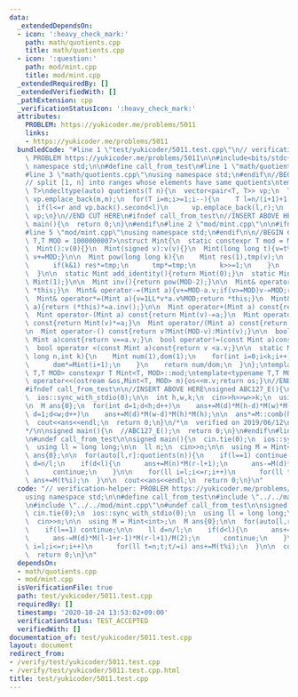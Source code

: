 ```yaml
---
data:
  _extendedDependsOn:
  - icon: ':heavy_check_mark:'
    path: math/quotients.cpp
    title: math/quotients.cpp
  - icon: ':question:'
    path: mod/mint.cpp
    title: mod/mint.cpp
  _extendedRequiredBy: []
  _extendedVerifiedWith: []
  _pathExtension: cpp
  _verificationStatusIcon: ':heavy_check_mark:'
  attributes:
    PROBLEM: https://yukicoder.me/problems/5011
    links:
    - https://yukicoder.me/problems/5011
  bundledCode: "#line 1 \"test/yukicoder/5011.test.cpp\"\n// verification-helper:\
    \ PROBLEM https://yukicoder.me/problems/5011\n\n#include<bits/stdc++.h>\nusing\
    \ namespace std;\n\n#define call_from_test\n#line 1 \"math/quotients.cpp\"\n\n\
    #line 3 \"math/quotients.cpp\"\nusing namespace std;\n#endif\n//BEGIN CUT HERE\n\
    // split [1, n] into ranges whose elements have same quotients\ntemplate<typename\
    \ T>\ndecltype(auto) quotients(T n){\n  vector<pair<T, T>> vp;\n  T m;\n  for(m=1;m*m<=n;m++)\
    \ vp.emplace_back(m,m);\n  for(T i=m;i>=1;i--){\n    T l=n/(i+1)+1,r=n/i;\n  \
    \  if(l<=r and vp.back().second<l)\n      vp.emplace_back(l,r);\n  }\n  return\
    \ vp;\n}\n//END CUT HERE\n#ifndef call_from_test\n//INSERT ABOVE HERE\nsigned\
    \ main(){\n  return 0;\n}\n#endif\n#line 2 \"mod/mint.cpp\"\n\n#ifndef call_from_test\n\
    #line 5 \"mod/mint.cpp\"\nusing namespace std;\n#endif\n\n//BEGIN CUT HERE\ntemplate<typename\
    \ T,T MOD = 1000000007>\nstruct Mint{\n  static constexpr T mod = MOD;\n  T v;\n\
    \  Mint():v(0){}\n  Mint(signed v):v(v){}\n  Mint(long long t){v=t%MOD;if(v<0)\
    \ v+=MOD;}\n\n  Mint pow(long long k){\n    Mint res(1),tmp(v);\n    while(k){\n\
    \      if(k&1) res*=tmp;\n      tmp*=tmp;\n      k>>=1;\n    }\n    return res;\n\
    \  }\n\n  static Mint add_identity(){return Mint(0);}\n  static Mint mul_identity(){return\
    \ Mint(1);}\n\n  Mint inv(){return pow(MOD-2);}\n\n  Mint& operator+=(Mint a){v+=a.v;if(v>=MOD)v-=MOD;return\
    \ *this;}\n  Mint& operator-=(Mint a){v+=MOD-a.v;if(v>=MOD)v-=MOD;return *this;}\n\
    \  Mint& operator*=(Mint a){v=1LL*v*a.v%MOD;return *this;}\n  Mint& operator/=(Mint\
    \ a){return (*this)*=a.inv();}\n\n  Mint operator+(Mint a) const{return Mint(v)+=a;}\n\
    \  Mint operator-(Mint a) const{return Mint(v)-=a;}\n  Mint operator*(Mint a)\
    \ const{return Mint(v)*=a;}\n  Mint operator/(Mint a) const{return Mint(v)/=a;}\n\
    \n  Mint operator-() const{return v?Mint(MOD-v):Mint(v);}\n\n  bool operator==(const\
    \ Mint a)const{return v==a.v;}\n  bool operator!=(const Mint a)const{return v!=a.v;}\n\
    \  bool operator <(const Mint a)const{return v <a.v;}\n\n  static Mint comb(long\
    \ long n,int k){\n    Mint num(1),dom(1);\n    for(int i=0;i<k;i++){\n      num*=Mint(n-i);\n\
    \      dom*=Mint(i+1);\n    }\n    return num/dom;\n  }\n};\ntemplate<typename\
    \ T,T MOD> constexpr T Mint<T, MOD>::mod;\ntemplate<typename T,T MOD>\nostream&\
    \ operator<<(ostream &os,Mint<T, MOD> m){os<<m.v;return os;}\n//END CUT HERE\n\
    #ifndef call_from_test\n\n//INSERT ABOVE HERE\nsigned ABC127_E(){\n  cin.tie(0);\n\
    \  ios::sync_with_stdio(0);\n\n  int h,w,k;\n  cin>>h>>w>>k;\n  using M = Mint<int>;\n\
    \n  M ans{0};\n  for(int d=1;d<h;d++)\n    ans+=M(d)*M(h-d)*M(w)*M(w);\n\n  for(int\
    \ d=1;d<w;d++)\n    ans+=M(d)*M(w-d)*M(h)*M(h);\n\n  ans*=M::comb(h*w-2,k-2);\n\
    \  cout<<ans<<endl;\n  return 0;\n}\n/*\n  verified on 2019/06/12\n  https://atcoder.jp/contests/abc127/tasks/abc127_e\n\
    */\n\nsigned main(){\n  //ABC127_E();\n  return 0;\n}\n#endif\n#line 9 \"test/yukicoder/5011.test.cpp\"\
    \n#undef call_from_test\n\nsigned main(){\n  cin.tie(0);\n  ios::sync_with_stdio(0);\n\
    \  using ll = long long;\n\n  ll n;\n  cin>>n;\n\n  using M = Mint<int>;\n  M\
    \ ans{0};\n\n  for(auto[l,r]:quotients(n)){\n    if(l==1) continue;\n\n    ll\
    \ d=n/l;\n    if(d<l){\n      ans+=M(n)*M(r-l+1);\n      ans-=M(d)*M(l-1+r-1)*M(r-l+1)/M(2);\n\
    \      continue;\n    }\n\n    for(ll i=l;i<=r;i++)\n      for(ll t=n;t;t/=i)\
    \ ans+=M(t%i);\n  }\n\n  cout<<ans<<endl;\n  return 0;\n}\n"
  code: "// verification-helper: PROBLEM https://yukicoder.me/problems/5011\n\n#include<bits/stdc++.h>\n\
    using namespace std;\n\n#define call_from_test\n#include \"../../math/quotients.cpp\"\
    \n#include \"../../mod/mint.cpp\"\n#undef call_from_test\n\nsigned main(){\n \
    \ cin.tie(0);\n  ios::sync_with_stdio(0);\n  using ll = long long;\n\n  ll n;\n\
    \  cin>>n;\n\n  using M = Mint<int>;\n  M ans{0};\n\n  for(auto[l,r]:quotients(n)){\n\
    \    if(l==1) continue;\n\n    ll d=n/l;\n    if(d<l){\n      ans+=M(n)*M(r-l+1);\n\
    \      ans-=M(d)*M(l-1+r-1)*M(r-l+1)/M(2);\n      continue;\n    }\n\n    for(ll\
    \ i=l;i<=r;i++)\n      for(ll t=n;t;t/=i) ans+=M(t%i);\n  }\n\n  cout<<ans<<endl;\n\
    \  return 0;\n}\n"
  dependsOn:
  - math/quotients.cpp
  - mod/mint.cpp
  isVerificationFile: true
  path: test/yukicoder/5011.test.cpp
  requiredBy: []
  timestamp: '2020-10-24 13:53:02+09:00'
  verificationStatus: TEST_ACCEPTED
  verifiedWith: []
documentation_of: test/yukicoder/5011.test.cpp
layout: document
redirect_from:
- /verify/test/yukicoder/5011.test.cpp
- /verify/test/yukicoder/5011.test.cpp.html
title: test/yukicoder/5011.test.cpp
---
```


